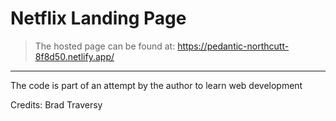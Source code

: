 # Netflix Landing Page

> The hosted page can be found at: https://pedantic-northcutt-8f8d50.netlify.app/
---
The code is part of an attempt by the author to learn web development

Credits: Brad Traversy
